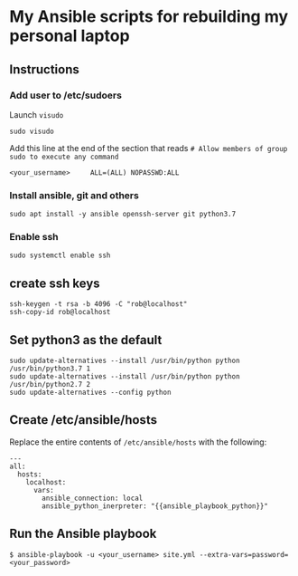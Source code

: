 
# My Ansible scripts for rebuilding my personal laptop

## Instructions

### Add user to /etc/sudoers
Launch `visudo`

    sudo visudo

Add this line at the end of  the section that reads `# Allow members of group sudo to execute any command`

    <your_username>     ALL=(ALL) NOPASSWD:ALL

### Install ansible, git and others
    sudo apt install -y ansible openssh-server git python3.7

### Enable ssh
    sudo systemctl enable ssh

## create ssh keys
    ssh-keygen -t rsa -b 4096 -C "rob@localhost"
    ssh-copy-id rob@localhost

## Set python3 as the default
    sudo update-alternatives --install /usr/bin/python python /usr/bin/python3.7 1
    sudo update-alternatives --install /usr/bin/python python /usr/bin/python2.7 2
    sudo update-alternatives --config python

## Create /etc/ansible/hosts

Replace the entire contents of `/etc/ansible/hosts` with the following:

    --- 
    all:
      hosts:
        localhost:
          vars:
            ansible_connection: local
            ansible_python_inerpreter: "{{ansible_playbook_python}}"


## Run the Ansible playbook

    $ ansible-playbook -u <your_username> site.yml --extra-vars=password=<your_password>

